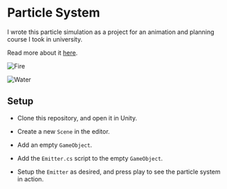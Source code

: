 # Particle System

I wrote this particle simulation as a project for an animation and planning course I took in university.

Read more about it [here](https://danielshervheim.com/projects/particle-system).

![Fire](https://imgur.com/GJEple9.png)

![Water](https://imgur.com/yqEsD54.png)

## Setup

- Clone this repository, and open it in Unity.

- Create a new `Scene` in the editor.

- Add an empty `GameObject`.

- Add the `Emitter.cs` script to the empty `GameObject`.

- Setup the `Emitter` as desired, and press play to see the particle system in action.
